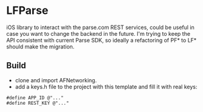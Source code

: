 LFParse
=======

iOS library to interact with the parse.com REST services, could be useful in case you want to change the backend in the future. I'm trying to keep the API consistent with current Parse SDK, so ideally a refactoring of PF* to LF* should make the migration.

Build
-----

* clone and import AFNetworking.
* add a keys.h file to the project with this template and fill it with real keys:

```
#define APP_ID @"..."
#define REST_KEY @"..."
```